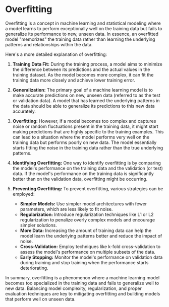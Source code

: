 # Overfitting

Overfitting is a concept in machine learning and statistical modeling where a model learns to perform exceptionally well on the training data but fails to generalize its performance to new, unseen data. In essence, an overfitted model "memorizes" the training data rather than learning the underlying patterns and relationships within the data.

Here's a more detailed explanation of overfitting:

1. **Training Data Fit:** During the training process, a model aims to minimize the difference between its predictions and the actual values in the training dataset. As the model becomes more complex, it can fit the training data more closely and achieve lower training error.

2. **Generalization:** The primary goal of a machine learning model is to make accurate predictions on new, unseen data (referred to as the test or validation data). A model that has learned the underlying patterns in the data should be able to generalize its predictions to this new data accurately.

3. **Overfitting:** However, if a model becomes too complex and captures noise or random fluctuations present in the training data, it might start making predictions that are highly specific to the training examples. This can lead to a situation where the model performs very well on the training data but performs poorly on new data. The model essentially starts fitting the noise in the training data rather than the true underlying patterns.

4. **Identifying Overfitting:** One way to identify overfitting is by comparing the model's performance on the training data and the validation (or test) data. If the model's performance on the training data is significantly better than on the validation data, overfitting might be occurring.

5. **Preventing Overfitting:** To prevent overfitting, various strategies can be employed:
   - **Simpler Models:** Use simpler model architectures with fewer parameters, which are less likely to fit noise.
   - **Regularization:** Introduce regularization techniques like L1 or L2 regularization to penalize overly complex models and encourage simpler solutions.
   - **More Data:** Increasing the amount of training data can help the model learn the underlying patterns better and reduce the impact of noise.
   - **Cross-Validation:** Employ techniques like k-fold cross-validation to assess the model's performance on multiple subsets of the data.
   - **Early Stopping:** Monitor the model's performance on validation data during training and stop training when the performance starts deteriorating.

In summary, overfitting is a phenomenon where a machine learning model becomes too specialized in the training data and fails to generalize well to new data. Balancing model complexity, regularization, and proper evaluation techniques are key to mitigating overfitting and building models that perform well on unseen data.